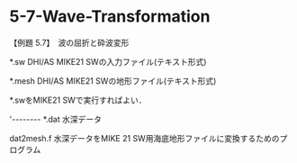 # 5-7-Wave-Transformation
【例題 5.7】　波の屈折と砕波変形

*.sw	DHI/AS MIKE21 SWの入力ファイル(テキスト形式)

*.mesh	DHI/AS MIKE21 SWの地形ファイル(テキスト形式)

*.swをMIKE21 SWで実行すればよい．

'--------
*.dat	水深データ

dat2mesh.f 水深データをMIKE 21 SW用海底地形ファイルに変換するためのプログラム
